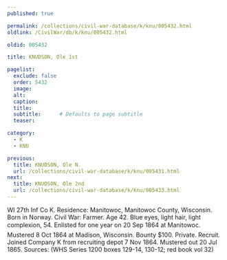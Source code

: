 ```yaml
---
published: true

permalink: /collections/civil-war-database/k/knu/005432.html
oldlink: /CivilWar/db/k/knu/005432.html

oldid: 005432

title: KNUDSON, Ole 1st

pagelist:
  exclude: false
  order: 5432
  image: 
  alt:
  caption:
  title:
  subtitle:      # Defaults to page subtitle
  teaser:

category: 
  - K 
  - KNU

previous:
  title: KNUDSON, Ole N.
  url: /collections/civil-war-database/k/knu/005431.html  
next:
  title: KNUDSON, Ole 2nd
  url: /collections/civil-war-database/k/knu/005433.html   
---
```

WI 27th Inf Co K. Residence: Manitowoc, Manitowoc County, Wisconsin. Born in Norway. Civil War: Farmer. Age 42. Blue eyes, light hair, light complexion, 5&#146;4. Enlisted for one year on 20 Sep 1864 at Manitowoc. Mustered 8 Oct 1864 at Madison, Wisconsin. Bounty $100. Private. Recruit. Joined Company K from recruiting depot 7 Nov 1864. Mustered out 20 Jul 1865. Sources: (WHS Series 1200 boxes 129-14, 130-12; red book vol 32)